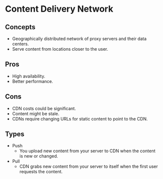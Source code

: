 # Content Delivery Network

## Concepts
- Geographically distributed network of proxy servers and their data centers.
- Serve content from locations closer to the user.

## Pros
- High availability.
- Better performance.

## Cons
- CDN costs could be significant.
- Content might be stale.
- CDNs require changing URLs for static content to point to the CDN.

## Types
- Push
   - You upload new content from your server to CDN when the content is new or changed.
- Pull
   - CDN grabs new content from your server to itself when the first user requests the content.
